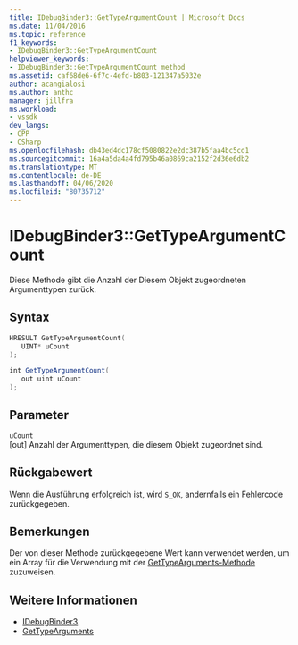 ```yaml
---
title: IDebugBinder3::GetTypeArgumentCount | Microsoft Docs
ms.date: 11/04/2016
ms.topic: reference
f1_keywords:
- IDebugBinder3::GetTypeArgumentCount
helpviewer_keywords:
- IDebugBinder3::GetTypeArgumentCount method
ms.assetid: caf68de6-6f7c-4efd-b803-121347a5032e
author: acangialosi
ms.author: anthc
manager: jillfra
ms.workload:
- vssdk
dev_langs:
- CPP
- CSharp
ms.openlocfilehash: db43ed4dc178cf5080822e2dc387b5faa4bc5cd1
ms.sourcegitcommit: 16a4a5da4a4fd795b46a0869ca2152f2d36e6db2
ms.translationtype: MT
ms.contentlocale: de-DE
ms.lasthandoff: 04/06/2020
ms.locfileid: "80735712"
---
```

# <a name="idebugbinder3gettypeargumentcount"></a>IDebugBinder3::GetTypeArgumentCount
Diese Methode gibt die Anzahl der Diesem Objekt zugeordneten Argumenttypen zurück.

## <a name="syntax"></a>Syntax

```cpp
HRESULT GetTypeArgumentCount(
   UINT* uCount
);
```

```csharp
int GetTypeArgumentCount(
   out uint uCount
);
```

## <a name="parameters"></a>Parameter
`uCount`\
[out] Anzahl der Argumenttypen, die diesem Objekt zugeordnet sind.

## <a name="return-value"></a>Rückgabewert
 Wenn die Ausführung erfolgreich ist, wird `S_OK`, andernfalls ein Fehlercode zurückgegeben.

## <a name="remarks"></a>Bemerkungen
 Der von dieser Methode zurückgegebene Wert kann verwendet werden, um ein Array für die Verwendung mit der [GetTypeArguments-Methode](../../../extensibility/debugger/reference/idebugbinder3-gettypearguments.md) zuzuweisen.

## <a name="see-also"></a>Weitere Informationen
- [IDebugBinder3](../../../extensibility/debugger/reference/idebugbinder3.md)
- [GetTypeArguments](../../../extensibility/debugger/reference/idebugbinder3-gettypearguments.md)
